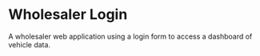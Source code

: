 # Wholesaler Login

A wholesaler web application using a login form to access a dashboard of vehicle data.
